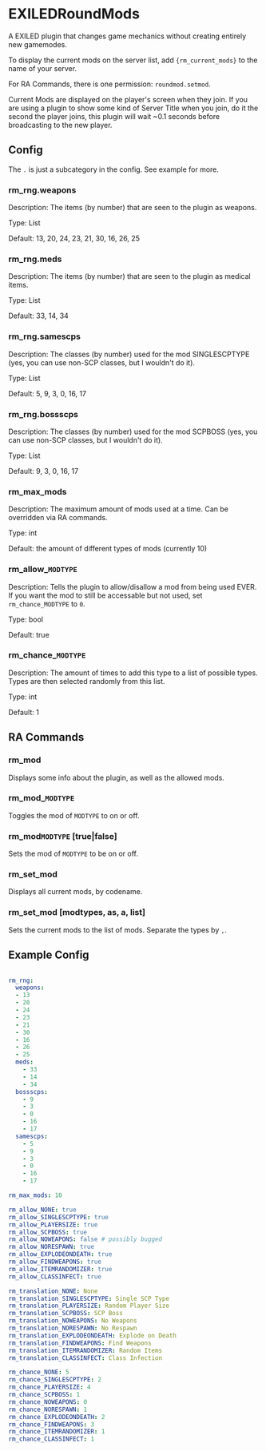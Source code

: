 # EXILEDRoundMods
A EXILED plugin that changes game mechanics without creating entirely new gamemodes.

To display the current mods on the server list, add `{rm_current_mods}` to the name of your server.

For RA Commands, there is one permission: `roundmod.setmod`.

Current Mods are displayed on the player's screen when they join. If you are using a plugin to show some kind of Server Title when you join, do it the second the player joins, this plugin will wait ~0.1 seconds before broadcasting to the new player.

## Config

The `.` is just a subcategory in the config. See example for more.

### rm_rng.weapons

Description: The items (by number) that are seen to the plugin as weapons.

Type: List

Default: 13, 20, 24, 23, 21, 30, 16, 26, 25

### rm_rng.meds

Description: The items (by number) that are seen to the plugin as medical items.

Type: List

Default: 33, 14, 34

### rm_rng.samescps

Description: The classes (by number) used for the mod SINGLESCPTYPE (yes, you can use non-SCP classes, but I wouldn't do it).

Type: List

Default: 5, 9, 3, 0, 16, 17

### rm_rng.bossscps

Description: The classes (by number) used for the mod SCPBOSS (yes, you can use non-SCP classes, but I wouldn't do it).

Type: List

Default: 9, 3, 0, 16, 17

### rm_max_mods

Description: The maximum amount of mods used at a time. Can be overridden via RA commands.

Type: int

Default: the amount of different types of mods (currently 10)

### rm_allow_`MODTYPE`

Description: Tells the plugin to allow/disallow a mod from being used EVER. If you want the mod to still be accessable but not used, set `rm_chance_MODTYPE` to `0`.

Type: bool

Default: true

### rm_chance_`MODTYPE`

Description: The amount of times to add this type to a list of possible types. Types are then selected randomly from this list.

Type: int

Default: 1

## RA Commands

### rm_mod

Displays some info about the plugin, as well as the allowed mods.

### rm_mod_`MODTYPE`

Toggles the mod of `MODTYPE` to on or off.

### rm_mod`MODTYPE` [true|false]

Sets the mod of `MODTYPE` to be on or off.

### rm_set_mod

Displays all current mods, by codename.

### rm_set_mod [modtypes, as, a, list]

Sets the current mods to the list of mods. Separate the types by `,`.

## Example Config

```yaml

rm_rng:
  weapons:
  - 13
  - 20
  - 24
  - 23
  - 21
  - 30
  - 16
  - 26
  - 25
  meds:
    - 33
    - 14
    - 34
  bossscps:
    - 9
    - 3
    - 0
    - 16
    - 17
  samescps:
    - 5
    - 9
    - 3
    - 0
    - 16
    - 17

rm_max_mods: 10

rm_allow_NONE: true
rm_allow_SINGLESCPTYPE: true
rm_allow_PLAYERSIZE: true
rm_allow_SCPBOSS: true
rm_allow_NOWEAPONS: false # possibly bugged
rm_allow_NORESPAWN: true
rm_allow_EXPLODEONDEATH: true
rm_allow_FINDWEAPONS: true
rm_allow_ITEMRANDOMIZER: true
rm_allow_CLASSINFECT: true

rm_translation_NONE: None
rm_translation_SINGLESCPTYPE: Single SCP Type
rm_translation_PLAYERSIZE: Random Player Size
rm_translation_SCPBOSS: SCP Boss
rm_translation_NOWEAPONS: No Weapons
rm_translation_NORESPAWN: No Respawn
rm_translation_EXPLODEONDEATH: Explode on Death
rm_translation_FINDWEAPONS: Find Weapons
rm_translation_ITEMRANDOMIZER: Random Items
rm_translation_CLASSINFECT: Class Infection

rm_chance_NONE: 5
rm_chance_SINGLESCPTYPE: 2
rm_chance_PLAYERSIZE: 4
rm_chance_SCPBOSS: 1
rm_chance_NOWEAPONS: 0
rm_chance_NORESPAWN: 1
rm_chance_EXPLODEONDEATH: 2
rm_chance_FINDWEAPONS: 3
rm_chance_ITEMRANDOMIZER: 1
rm_chance_CLASSINFECT: 1
```
